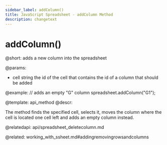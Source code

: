 ```yaml
---
sidebar_label: addColumn() 
title: JavaScript Spreadsheet - addColumn Method
description: changetext
---
```


# addColumn()

@short: adds a new column into the spreadsheet
    
@params:
- cell		string			the id of the cell that contains the id of a column that should be added


@example:
// adds an empty "G" column 
spreadsheet.addColumn("G1");

@template: api_method
@descr:
 
The method finds the specified cell, selects it, moves the column where the cell is located one cell left and adds an empty column instead.


@relatedapi:
api/spreadsheet_deletecolumn.md

@related:
working_with_ssheet.md#addingremovingrowsandcolumns

